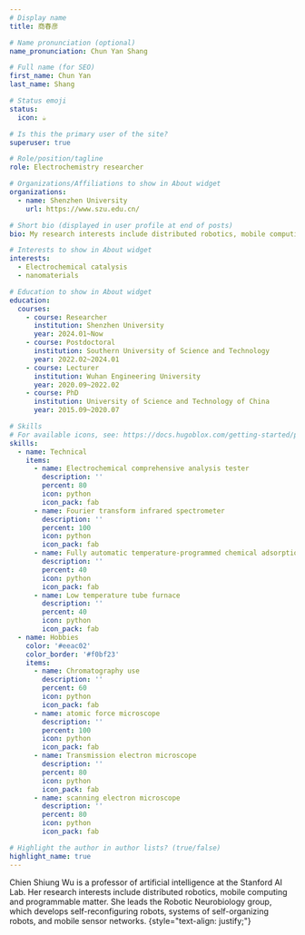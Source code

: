 ```yaml
---
# Display name
title: 商春彦

# Name pronunciation (optional)
name_pronunciation: Chun Yan Shang

# Full name (for SEO)
first_name: Chun Yan
last_name: Shang

# Status emoji
status:
  icon: ☕️

# Is this the primary user of the site?
superuser: true

# Role/position/tagline
role: Electrochemistry researcher

# Organizations/Affiliations to show in About widget
organizations:
  - name: Shenzhen University
    url: https://www.szu.edu.cn/

# Short bio (displayed in user profile at end of posts)
bio: My research interests include distributed robotics, mobile computing and programmable matter.

# Interests to show in About widget
interests:
  - Electrochemical catalysis
  - nanomaterials

# Education to show in About widget
education:
  courses:
    - course: Researcher
      institution: Shenzhen University
      year: 2024.01~Now
    - course: Postdoctoral
      institution: Southern University of Science and Technology
      year: 2022.02~2024.01
    - course: Lecturer
      institution: Wuhan Engineering University
      year: 2020.09~2022.02
    - course: PhD
      institution: University of Science and Technology of China
      year: 2015.09~2020.07

# Skills
# For available icons, see: https://docs.hugoblox.com/getting-started/page-builder/#icons
skills:
  - name: Technical
    items:
      - name: Electrochemical comprehensive analysis tester
        description: ''
        percent: 80
        icon: python
        icon_pack: fab
      - name: Fourier transform infrared spectrometer
        description: ''
        percent: 100
        icon: python
        icon_pack: fab
      - name: Fully automatic temperature-programmed chemical adsorption instrument
        description: ''
        percent: 40
        icon: python
        icon_pack: fab
      - name: Low temperature tube furnace
        description: ''
        percent: 40
        icon: python
        icon_pack: fab
  - name: Hobbies
    color: '#eeac02'
    color_border: '#f0bf23'
    items:
      - name: Chromatography use
        description: ''
        percent: 60
        icon: python
        icon_pack: fab
      - name: atomic force microscope
        description: ''
        percent: 100
        icon: python
        icon_pack: fab
      - name: Transmission electron microscope
        description: ''
        percent: 80
        icon: python
        icon_pack: fab
      - name: scanning electron microscope
        description: ''
        percent: 80
        icon: python
        icon_pack: fab

# Highlight the author in author lists? (true/false)
highlight_name: true
---
```


Chien Shiung Wu is a professor of artificial intelligence at the Stanford AI Lab. Her research interests include distributed robotics, mobile computing and programmable matter. She leads the Robotic Neurobiology group, which develops self-reconfiguring robots, systems of self-organizing robots, and mobile sensor networks.
{style="text-align: justify;"}
